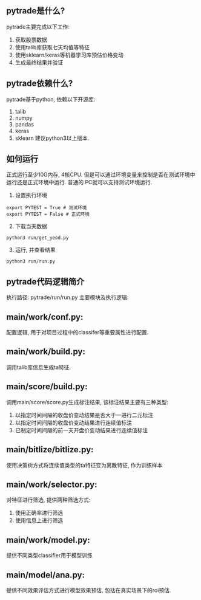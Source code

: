 ## pytrade是什么?
pytrade主要完成以下工作:
1. 获取股票数据
2. 使用talib库获取七天均值等特征
3. 使用sklearn/keras等机器学习库预估价格变动
4. 生成最终结果并验证

## pytrade依赖什么?
pytrade基于python, 依赖以下开源库:
1. talib
2. numpy
3. pandas
4. keras
5. sklearn
建议python3以上版本.

## 如何运行
正式运行至少10G内存, 4核CPU. 但是可以通过环境变量来控制是否在测试环境中运行还是正式环境中运行. 普通的
PC就可以支持测试环境运行.
 1. 设置执行环境
````
export PYTEST = True # 测试环境
export PYTEST = False # 正式环境
 ````
 2. 下载当天数据
````
python3 run/get_yeod.py
 ````
 3. 运行, 并查看结果
````
python3 run/run.py
````
## pytrade代码逻辑简介
执行路径:
pytrade/run/run.py
主要模块及执行逻辑:
## main/work/conf.py:
配置逻辑, 用于对项目过程中的classifer等重要属性进行配置.
## main/work/build.py:
调用talib库信息生成ta特征.
## main/score/build.py:
调用main/score/score.py生成标注结果, 该标注结果主要有三种类型:
1. 以指定时间间隔的收盘价变动结果是否大于一进行二元标注
2. 以指定时间间隔的收盘价变动结果进行连续值标注
3. 已制定时间间隔的前一天开盘价变动结果进行连续值标注
## main/bitlize/bitlize.py:
使用决策树方式将连续值类型的ta特征变为离散特征, 作为训练样本
## main/work/selector.py:
对特征进行筛选, 提供两种筛选方式:
1. 使用正确率进行筛选
2. 使用信息上进行筛选
## main/work/model.py:
提供不同类型classifier用于模型训练
## main/model/ana.py:
提供不同效果评估方式进行模型效果预估, 包括在真实场景下的roi预估.